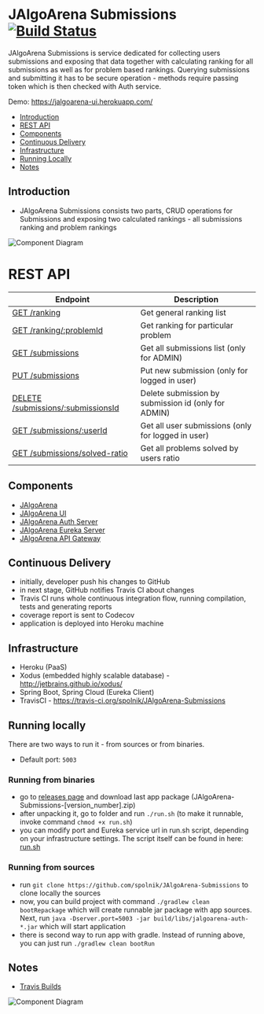 # JAlgoArena Submissions [![Build Status](https://travis-ci.org/mwalaszek/JAlgoArena-Submissions.svg?branch=master)](https://travis-ci.org/mwalaszek/JAlgoArena-Submissions) 

JAlgoArena Submissions is service dedicated for collecting users submissions and exposing that data together with calculating ranking for all submissions as well as for problem based rankings. Querying submissions and submitting it has to be secure operation - methods require passing token which is then checked with Auth service.

Demo: https://jalgoarena-ui.herokuapp.com/

- [Introduction](#introduction)
- [REST API](#rest-api)
- [Components](#components)
- [Continuous Delivery](#continuous-delivery)
- [Infrastructure](#infrastructure)
- [Running Locally](#running-locally)
- [Notes](#notes)

## Introduction

- JAlgoArena Submissions consists two parts, CRUD operations for Submissions and exposing two calculated rankings - all submissions ranking and problem rankings

![Component Diagram](https://github.com/spolnik/JAlgoArena-Submissions/raw/master/design/component_diagram.png)

# REST API

| Endpoint | Description |
| ---- | --------------- |
| [GET /ranking](https://jalgoarena-submissions.herokuapp.com/ranking) | Get general ranking list |
| [GET /ranking/:problemId](https://jalgoarena-submissions.herokuapp.com/ranking/fib) | Get ranking for particular problem |
| [GET /submissions](https://jalgoarena-submissions.herokuapp.com/submissions) | Get all submissions list (only for ADMIN) |
| [PUT /submissions](https://jalgoarena-submissions.herokuapp.com/submissions) | Put new submission (only for logged in user) |
| [DELETE /submissions/:submissionsId](https://jalgoarena-submissions.herokuapp.com/submissions/0-0) | Delete submission by submission id (only for ADMIN) |
| [GET /submissions/:userId](https://jalgoarena-submissions.herokuapp.com/submissions/0-1) | Get all user submissions (only for logged in user) |
| [GET /submissions/solved-ratio](https://jalgoarena-submissions.herokuapp.com/submissions/solved-ratio) | Get all problems solved by users ratio |

## Components

- [JAlgoArena](https://github.com/spolnik/JAlgoArena)
- [JAlgoArena UI](https://github.com/spolnik/JAlgoArena-UI)
- [JAlgoArena Auth Server](https://github.com/spolnik/JAlgoArena-Auth)
- [JAlgoArena Eureka Server](https://github.com/spolnik/JAlgoArena-Eureka)
- [JAlgoArena API Gateway](https://github.com/spolnik/JAlgoArena-API)

## Continuous Delivery

- initially, developer push his changes to GitHub
- in next stage, GitHub notifies Travis CI about changes
- Travis CI runs whole continuous integration flow, running compilation, tests and generating reports
- coverage report is sent to Codecov
- application is deployed into Heroku machine

## Infrastructure

- Heroku (PaaS)
- Xodus (embedded highly scalable database) - http://jetbrains.github.io/xodus/
- Spring Boot, Spring Cloud (Eureka Client)
- TravisCI - https://travis-ci.org/spolnik/JAlgoArena-Submissions

## Running locally

There are two ways to run it - from sources or from binaries.
- Default port: `5003`

### Running from binaries
- go to [releases page](https://github.com/spolnik/JAlgoArena-Submissions/releases) and download last app package (JAlgoArena-Submissions-[version_number].zip)
- after unpacking it, go to folder and run `./run.sh` (to make it runnable, invoke command `chmod +x run.sh`)
- you can modify port and Eureka service url in run.sh script, depending on your infrastructure settings. The script itself can be found in here: [run.sh](run.sh)

### Running from sources
- run `git clone https://github.com/spolnik/JAlgoArena-Submissions` to clone locally the sources
- now, you can build project with command `./gradlew clean bootRepackage` which will create runnable jar package with app sources. Next, run `java -Dserver.port=5003 -jar build/libs/jalgoarena-auth-*.jar` which will start application
- there is second way to run app with gradle. Instead of running above, you can just run `./gradlew clean bootRun`

## Notes
- [Travis Builds](https://travis-ci.org/spolnik)

![Component Diagram](https://github.com/spolnik/JAlgoArena/raw/master/design/JAlgoArena_Logo.png)
